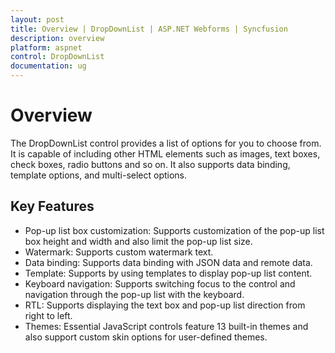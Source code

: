 ```yaml
---
layout: post
title: Overview | DropDownList | ASP.NET Webforms | Syncfusion
description: overview 
platform: aspnet
control: DropDownList
documentation: ug
---
```


# Overview 

The DropDownList control provides a list of options for you to choose from. It is capable of including other HTML elements such as images, text boxes, check boxes, radio buttons and so on. It also supports data binding, template options, and multi-select options.

## Key Features

* Pop-up list box customization: Supports customization of the pop-up list box height and width and also limit the pop-up list size.
* Watermark: Supports custom watermark text.
* Data binding: Supports data binding with JSON data and remote data.
* Template: Supports by using templates to display pop-up list content.
* Keyboard navigation: Supports switching focus to the control and navigation through the pop-up list with the keyboard.
* RTL: Supports displaying the text box and pop-up list direction from right to left.
* Themes: Essential JavaScript controls feature 13 built-in themes and also support custom skin options for user-defined themes.

